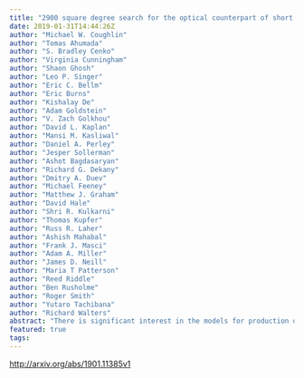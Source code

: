 ```yaml
---
title: "2900 square degree search for the optical counterpart of short gamma-ray   burst GRB 180523B with the Zwicky Transient Facility"
date: 2019-01-31T14:44:26Z
author: "Michael W. Coughlin"
author: "Tomas Ahumada"
author: "S. Bradley Cenko"
author: "Virginia Cunningham"
author: "Shaon Ghosh"
author: "Leo P. Singer"
author: "Eric C. Bellm"
author: "Eric Burns"
author: "Kishalay De"
author: "Adam Goldstein"
author: "V. Zach Golkhou"
author: "David L. Kaplan"
author: "Mansi M. Kasliwal"
author: "Daniel A. Perley"
author: "Jesper Sollerman"
author: "Ashot Bagdasaryan"
author: "Richard G. Dekany"
author: "Dmitry A. Duev"
author: "Michael Feeney"
author: "Matthew J. Graham"
author: "David Hale"
author: "Shri R. Kulkarni"
author: "Thomas Kupfer"
author: "Russ R. Laher"
author: "Ashish Mahabal"
author: "Frank J. Masci"
author: "Adam A. Miller"
author: "James D. Neill"
author: "Maria T Patterson"
author: "Reed Riddle"
author: "Ben Rusholme"
author: "Roger Smith"
author: "Yutaro Tachibana"
author: "Richard Walters"
abstract: "There is significant interest in the models for production of short gamma-ray bursts. Until now, the number of known short gamma-ray bursts with multi-wavelength afterglows has been small. While the {it Fermi} Gamma-Ray Burst Monitor detects many gamma-ray bursts relative to the Neil Gehrels {it Swift} Observatory, the large localization regions makes the search for counterparts difficult. With the Zwicky Transient Facility recently achieving first light, it is now fruitful to use its combination of depth ($m_textrm{AB} sim 20.6$), field of view ($approx$ 47 square degrees), and survey cadence (every $sim 3$ days) to perform Target of Opportunity observations. We demonstrate this capability on GRB 180523B, which was recently announced by the {it Fermi} Gamma-Ray Burst Monitor as a short gamma-ray burst. ZTF imaged $approx$ 2900,square degrees of the localization region, resulting in the coverage of 61.6,% of the enclosed probability over 2 nights to a depth of $m_textrm{AB} sim 20.5$. We characterized 14 previously unidentified transients, and none were found to be consistent with a short gamma-ray burst counterpart. This search with the Zwicky Transient Facility shows it is an efficient camera for searching for coarsely-localized short gamma-ray burst and gravitational-wave counterparts, allowing for a sensitive search with minimal interruption to its nominal cadence."
featured: true
tags:
---
```

http://arxiv.org/abs/1901.11385v1